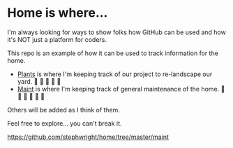 # Home is where...

I'm always looking for ways to show folks how GitHub can be used and how it's NOT just a platform for coders.

This repo is an example of how it can be used to track information for the home.

* [Plants](plants/) is where I'm keeping track of our project to re-landscape our yard. :seedling: :herb: :sunflower: :apple: :honeybee:
* [Maint](maint/) is where I'm keeping track of general maintenance of the home. :house_with_garden: :wrench: :hammer: :nut_and_bolt: :pencil: :pushpin:

Others will be added as I think of them.

Feel free to explore... you can't break it.

https://github.com/stephwright/home/tree/master/maint
